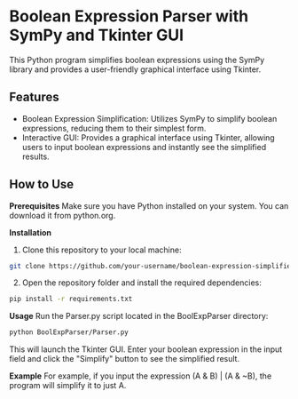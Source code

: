 # Boolean Expression Parser with SymPy and Tkinter GUI
This Python program simplifies boolean expressions using the SymPy library and provides a user-friendly graphical interface using Tkinter.

## Features
- Boolean Expression Simplification: Utilizes SymPy to simplify boolean expressions, reducing them to their simplest form.
- Interactive GUI: Provides a graphical interface using Tkinter, allowing users to input boolean expressions and instantly see the simplified results.

## How to Use
**Prerequisites**
Make sure you have Python installed on your system. You can download it from python.org.

**Installation**
1. Clone this repository to your local machine:
```bash
git clone https://github.com/your-username/boolean-expression-simplifier.git
```

2. Open the repository folder and install the required dependencies:
```bash
pip install -r requirements.txt
```

**Usage**
Run the Parser.py script located in the BoolExpParser directory:
```bash
python BoolExpParser/Parser.py
```

This will launch the Tkinter GUI. Enter your boolean expression in the input field and click the "Simplify" button to see the simplified result.

**Example**
For example, if you input the expression (A & B) | (A & ~B), the program will simplify it to just A.
